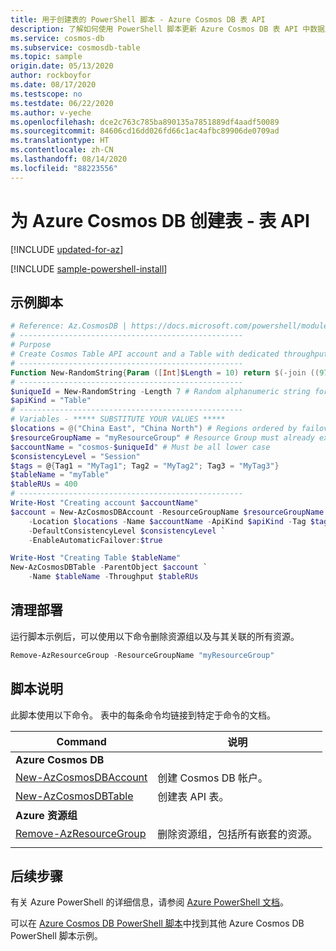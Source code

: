 ```yaml
---
title: 用于创建表的 PowerShell 脚本 - Azure Cosmos DB 表 API
description: 了解如何使用 PowerShell 脚本更新 Azure Cosmos DB 表 API 中数据库或容器的吞吐量
ms.service: cosmos-db
ms.subservice: cosmosdb-table
ms.topic: sample
origin.date: 05/13/2020
author: rockboyfor
ms.date: 08/17/2020
ms.testscope: no
ms.testdate: 06/22/2020
ms.author: v-yeche
ms.openlocfilehash: dce2c763c785ba890135a7851889df4aadf50089
ms.sourcegitcommit: 84606cd16dd026fd66c1ac4afbc89906de0709ad
ms.translationtype: HT
ms.contentlocale: zh-CN
ms.lasthandoff: 08/14/2020
ms.locfileid: "88223556"
---
```

<!--Verified successfully-->
# <a name="create-a-table-for-azure-cosmos-db---table-api"></a>为 Azure Cosmos DB 创建表 - 表 API

[!INCLUDE [updated-for-az](../../../../../includes/updated-for-az.md)]

[!INCLUDE [sample-powershell-install](../../../../../includes/sample-powershell-install-no-ssh.md)]

## <a name="sample-script"></a>示例脚本

```powershell
# Reference: Az.CosmosDB | https://docs.microsoft.com/powershell/module/az.cosmosdb
# --------------------------------------------------
# Purpose
# Create Cosmos Table API account and a Table with dedicated throughput
# --------------------------------------------------
Function New-RandomString{Param ([Int]$Length = 10) return $(-join ((97..122) + (48..57) | Get-Random -Count $Length | ForEach-Object {[char]$_}))}
# --------------------------------------------------
$uniqueId = New-RandomString -Length 7 # Random alphanumeric string for unique resource names
$apiKind = "Table"
# --------------------------------------------------
# Variables - ***** SUBSTITUTE YOUR VALUES *****
$locations = @("China East", "China North") # Regions ordered by failover priority
$resourceGroupName = "myResourceGroup" # Resource Group must already exist
$accountName = "cosmos-$uniqueId" # Must be all lower case
$consistencyLevel = "Session"
$tags = @{Tag1 = "MyTag1"; Tag2 = "MyTag2"; Tag3 = "MyTag3"}
$tableName = "myTable"
$tableRUs = 400
# --------------------------------------------------
Write-Host "Creating account $accountName"
$account = New-AzCosmosDBAccount -ResourceGroupName $resourceGroupName `
    -Location $locations -Name $accountName -ApiKind $apiKind -Tag $tags `
    -DefaultConsistencyLevel $consistencyLevel `
    -EnableAutomaticFailover:$true

Write-Host "Creating Table $tableName"
New-AzCosmosDBTable -ParentObject $account `
    -Name $tableName -Throughput $tableRUs

```

## <a name="clean-up-deployment"></a>清理部署

运行脚本示例后，可以使用以下命令删除资源组以及与其关联的所有资源。

```powershell
Remove-AzResourceGroup -ResourceGroupName "myResourceGroup"
```

## <a name="script-explanation"></a>脚本说明

此脚本使用以下命令。 表中的每条命令均链接到特定于命令的文档。

| Command | 说明 |
|---|---|
|**Azure Cosmos DB**| |
| [New-AzCosmosDBAccount](https://docs.microsoft.com/powershell/module/az.cosmosdb/new-azcosmosdbaccount) | 创建 Cosmos DB 帐户。 |
| [New-AzCosmosDBTable](https://docs.microsoft.com/powershell/module/az.cosmosdb/new-azcosmosdbtable) | 创建表 API 表。 |
|**Azure 资源组**| |
| [Remove-AzResourceGroup](https://docs.microsoft.com/powershell/module/az.resources/remove-azresourcegroup) | 删除资源组，包括所有嵌套的资源。 |
|||

## <a name="next-steps"></a>后续步骤

有关 Azure PowerShell 的详细信息，请参阅 [Azure PowerShell 文档](https://docs.microsoft.com/powershell/)。

可以在 [Azure Cosmos DB PowerShell 脚本](../../../powershell-samples.md)中找到其他 Azure Cosmos DB PowerShell 脚本示例。

<!-- Update_Description: new article about create -->
<!--NEW.date: 08/17/2020-->